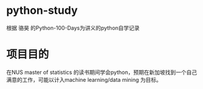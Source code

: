 # python-study
根据 骆昊 的Python-100-Days为讲义的python自学记录

# 项目目的
在NUS master of statistics 的读书期间学会python，预期在新加坡找到一个自己满意的工作，可能以计入machine learning/data mining 为目标。
